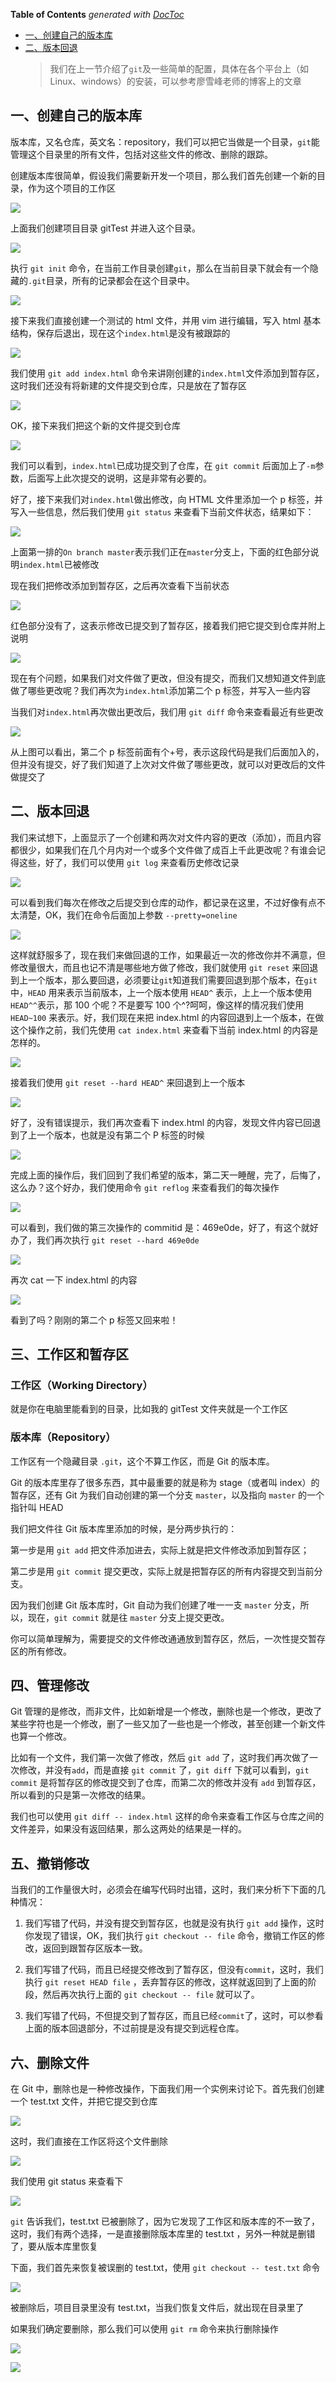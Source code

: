<!-- START doctoc generated TOC please keep comment here to allow auto update -->
<!-- DON'T EDIT THIS SECTION, INSTEAD RE-RUN doctoc TO UPDATE -->

**Table of Contents** _generated with [DocToc](https://github.com/thlorenz/doctoc)_

- [一、创建自己的版本库](#%E4%B8%80%E5%88%9B%E5%BB%BA%E8%87%AA%E5%B7%B1%E7%9A%84%E7%89%88%E6%9C%AC%E5%BA%93)
- [二、版本回退](#%E4%BA%8C%E7%89%88%E6%9C%AC%E5%9B%9E%E9%80%80)
  > 我们在上一节介绍了`git`及一些简单的配置，具体在各个平台上（如 Linux、windows）的安装，可以参考廖雪峰老师的博客上的文章

## 一、创建自己的版本库

版本库，又名仓库，英文名：repository，我们可以把它当做是一个目录，`git`能管理这个目录里的所有文件，包括对这些文件的修改、删除的跟踪。

创建版本库很简单，假设我们需要新开发一个项目，那么我们首先创建一个新的目录，作为这个项目的工作区

![](http://static.oschina.net/uploads/space/2016/0316/115331_4oRX_2399867.png)

上面我们创建项目目录 gitTest 并进入这个目录。

![](http://static.oschina.net/uploads/space/2016/0316/115509_Tm38_2399867.png)

执行 `git init` 命令，在当前工作目录创建`git`，那么在当前目录下就会有一个隐藏的`.git`目录，所有的记录都会在这个目录中。

![](http://static.oschina.net/uploads/space/2016/0316/120033_dgdj_2399867.png)

接下来我们直接创建一个测试的 html 文件，并用 vim 进行编辑，写入 html 基本结构，保存后退出，现在这个`index.html`是没有被跟踪的

![](http://static.oschina.net/uploads/space/2016/0316/120243_gEFb_2399867.png)

我们使用 `git add index.html` 命令来讲刚创建的`index.html`文件添加到暂存区，这时我们还没有将新建的文件提交到仓库，只是放在了暂存区

![](http://static.oschina.net/uploads/space/2016/0316/120413_qL1R_2399867.png)

OK，接下来我们把这个新的文件提交到仓库

![](http://static.oschina.net/uploads/space/2016/0316/120629_pduw_2399867.png)

我们可以看到，`index.html`已成功提交到了仓库，在 `git commit` 后面加上了`-m`参数，后面写上此次提交的说明，这是非常有必要的。

好了，接下来我们对`index.html`做出修改，向 HTML 文件里添加一个 p 标签，并写入一些信息，然后我们使用 `git status` 来查看下当前文件状态，结果如下：

![](http://static.oschina.net/uploads/space/2016/0316/151640_NZG6_2399867.png)

上面第一排的`On branch master`表示我们正在`master`分支上，下面的红色部分说明`index.html`已被修改

现在我们把修改添加到暂存区，之后再次查看下当前状态

![](http://static.oschina.net/uploads/space/2016/0316/151921_jgEC_2399867.png)

红色部分没有了，这表示修改已提交到了暂存区，接着我们把它提交到仓库并附上说明

![](http://static.oschina.net/uploads/space/2016/0316/152153_7dzZ_2399867.png)

现在有个问题，如果我们对文件做了更改，但没有提交，而我们又想知道文件到底做了哪些更改呢？我们再次为`index.html`添加第二个 p 标签，并写入一些内容

当我们对`index.html`再次做出更改后，我们用 `git diff` 命令来查看最近有些更改

![](http://static.oschina.net/uploads/space/2016/0316/152659_0q9L_2399867.png)

从上图可以看出，第二个 p 标签前面有个+号，表示这段代码是我们后面加入的，但并没有提交，好了我们知道了上次对文件做了哪些更改，就可以对更改后的文件做提交了

## 二、版本回退

我们来试想下，上面显示了一个创建和两次对文件内容的更改（添加），而且内容都很少，如果我们在几个月内对一个或多个文件做了成百上千此更改呢？有谁会记得这些，好了，我们可以使用 `git log` 来查看历史修改记录

![](http://static.oschina.net/uploads/space/2016/0316/153345_BVEb_2399867.png)

可以看到我们每次在修改之后提交到仓库的动作，都记录在这里，不过好像有点不太清楚，OK，我们在命令后面加上参数 `--pretty=oneline`

![](http://static.oschina.net/uploads/space/2016/0316/153648_Mxxi_2399867.png)

这样就舒服多了，现在我们来做回退的工作，如果最近一次的修改你并不满意，但修改量很大，而且也记不清是哪些地方做了修改，我们就使用 `git reset` 来回退到上一个版本，那么要回退，必须要让`git`知道我们需要回退到那个版本，在`git`中，`HEAD` 用来表示当前版本，上一个版本使用 `HEAD^` 表示，上上一个版本使用`HEAD^^`表示，那 100 个呢？不是要写 100 个^?呵呵，像这样的情况我们使用 `HEAD~100` 来表示。好，我们现在来把 index.html 的内容回退到上一个版本，在做这个操作之前，我们先使用 `cat index.html` 来查看下当前 index.html 的内容是怎样的。

![](http://static.oschina.net/uploads/space/2016/0316/154446_yZZD_2399867.png)

接着我们使用 `git reset --hard HEAD^` 来回退到上一个版本

![](http://static.oschina.net/uploads/space/2016/0316/154621_LukV_2399867.png)

好了，没有错误提示，我们再次查看下 index.html 的内容，发现文件内容已回退到了上一个版本，也就是没有第二个 P 标签的时候

![](http://static.oschina.net/uploads/space/2016/0316/154813_W98m_2399867.png)

完成上面的操作后，我们回到了我们希望的版本，第二天一睡醒，完了，后悔了，这么办？这个好办，我们使用命令 `git reflog` 来查看我们的每次操作

![](http://static.oschina.net/uploads/space/2016/0316/162124_gJnW_2399867.png)

可以看到，我们做的第三次操作的 commitid 是：469e0de，好了，有这个就好办了，我们再次执行 `git reset --hard 469e0de`

![](http://static.oschina.net/uploads/space/2016/0316/162933_lU93_2399867.png)

再次 cat 一下 index.html 的内容

![](http://static.oschina.net/uploads/space/2016/0316/163018_m8Hr_2399867.png)

看到了吗？刚刚的第二个 p 标签又回来啦！

## 三、工作区和暂存区

### 工作区（Working Directory）

就是你在电脑里能看到的目录，比如我的 gitTest 文件夹就是一个工作区

### 版本库（Repository）

工作区有一个隐藏目录 `.git`，这个不算工作区，而是 Git 的版本库。

Git 的版本库里存了很多东西，其中最重要的就是称为 stage（或者叫 index）的暂存区，还有 Git 为我们自动创建的第一个分支 `master`，以及指向 `master` 的一个指针叫 HEAD

我们把文件往 Git 版本库里添加的时候，是分两步执行的：

第一步是用 `git add` 把文件添加进去，实际上就是把文件修改添加到暂存区；

第二步是用 `git commit` 提交更改，实际上就是把暂存区的所有内容提交到当前分支。

因为我们创建 Git 版本库时，Git 自动为我们创建了唯一一支 `master` 分支，所以，现在，`git commit` 就是往 `master` 分支上提交更改。

你可以简单理解为，需要提交的文件修改通通放到暂存区，然后，一次性提交暂存区的所有修改。

## 四、管理修改

Git 管理的是修改，而非文件，比如新增是一个修改，删除也是一个修改，更改了某些字符也是一个修改，删了一些又加了一些也是一个修改，甚至创建一个新文件也算一个修改。

比如有一个文件，我们第一次做了修改，然后 `git add` 了，这时我们再次做了一次修改，并没有`add`，而是直接 `git commit` 了，`git diff` 下就可以看到，`git commit` 是将暂存区的修改提交到了仓库，而第二次的修改并没有 `add` 到暂存区，所以看到的只是第一次修改的结果。

我们也可以使用 `git diff -- index.html` 这样的命令来查看工作区与仓库之间的文件差异，如果没有返回结果，那么这两处的结果是一样的。

## 五、撤销修改

当我们的工作量很大时，必须会在编写代码时出错，这时，我们来分析下下面的几种情况：

1. 我们写错了代码，并没有提交到暂存区，也就是没有执行 `git add` 操作，这时你发现了错误，OK，我们执行 `git checkout -- file` 命令，撤销工作区的修改，返回到跟暂存区版本一致。

2. 我们写错了代码，而且已经提交修改到了暂存区，但没有`commit`，这时，我们执行 `git reset HEAD file` ，丢弃暂存区的修改，这样就返回到了上面的阶段，然后再次执行上面的 `git checkout -- file` 就可以了。

3. 我们写错了代码，不但提交到了暂存区，而且已经`commit`了，这时，可以参看上面的版本回退部分，不过前提是没有提交到远程仓库。

## 六、删除文件

在 Git 中，删除也是一种修改操作，下面我们用一个实例来讨论下。首先我们创建一个 test.txt 文件，并把它提交到仓库

![](http://static.oschina.net/uploads/space/2016/0316/174300_rR1H_2399867.png)

这时，我们直接在工作区将这个文件删除

![](http://static.oschina.net/uploads/space/2016/0316/175026_FP2r_2399867.png)

我们使用 git status 来查看下

![](http://static.oschina.net/uploads/space/2016/0316/175845_qA4e_2399867.png)

`git` 告诉我们，test.txt 已被删除了，因为它发现了工作区和版本库的不一致了，这时，我们有两个选择，一是直接删除版本库里的 test.txt ，另外一种就是删错了，要从版本库里恢复

下面，我们首先来恢复被误删的 test.txt，使用 `git checkout -- test.txt` 命令

![](http://static.oschina.net/uploads/space/2016/0316/180344_NCjq_2399867.png)

被删除后，项目目录里没有 test.txt，当我们恢复文件后，就出现在目录里了

如果我们确定要删除，那么我们可以使用 `git rm` 命令来执行删除操作

![](http://static.oschina.net/uploads/space/2016/0316/180636_h3m1_2399867.png)

![](http://static.oschina.net/uploads/space/2016/0316/180700_adHX_2399867.png)
